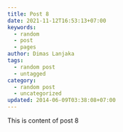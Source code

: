 ```yaml
---
title: Post 8
date: 2021-11-12T16:53:13+07:00
keywords:
  - random
  - post
  - pages
author: Dimas Lanjaka
tags:
  - random post
  - untagged
category:
  - random post
  - uncategorized
updated: 2014-06-09T03:38:08+07:00
---
```

This is content of post 8